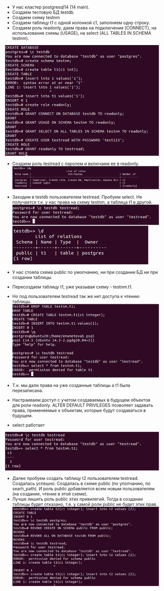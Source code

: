 * У нас кластер postgresql14 (14 main).
* Cоздаем тестовую БД testdb.
* Создаем схему testnm
* Создаем таблицу t1 с одной колонкой с1, заполняем одну строку.
* Создаем роль readonly, даем права на подключение (CONNECT), на использование схемы (USAGE), на select (ALL TABLES IN SCHEMA testnm).

![описание](Screenshot_4.png)

* Создаем роль testread с паролем и включаем ее в readonly.
![описание](Screenshot_1.png)

* Заходим в testdb пользователем testread. Пробуем select. Не получается т.к. у нас права на схему testnm, а таблица t1 в другой.
![описание](Screenshot_5.png)
![описание](Screenshot_2.png)

* У нас стояла схема public по умолчанию, ни при создании БД ни при создании таблицы.
* Пересоздаем таблицу t1, уже указывая схему - testnm.t1.
* Но под пользователем testread так же нет доступа к чтению таблицы.
![описание](Screenshot_3.png)

* Т.к. мы дали права на уже созданные таблицы а t1 была перезаписана.
* Настраиваем доступ с учетом создаваемых в будущем объектов для роли readonly. ALTER DEFAULT PRIVILEGES позволяет задавать права, применяемые к объектам, которые будут создаваться в будущем.
* select работает

![описание](Screenshot_6.png)

* Далее пробуем создать таблицу t2 пользователем testread. Создалась успешно. Создалась в схеме public (по уполчанию, по searh_path). И роль public добавляется всем новым пользователям (на создание, чтение в этой схеме).
* Лучше лишить роль public этих привилегий. Тогда в создании таблицы будет отказано, т.е. у самой роли public не будет этих прав.
![описание](скрин7.jpg)






